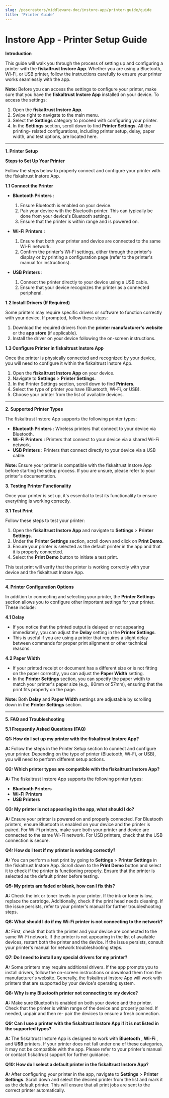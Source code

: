 ```yaml
---
slug: /poscreators/middleware-doc/instore-app/printer-guide/guide
title: 'Printer Guide'
---
```



# Instore App - Printer Setup Guide

**Introduction**

This guide will walk you through the process of setting up and configuring a printer with
the **fiskaltrust Instore App**. Whether you are using a Bluetooth, Wi-Fi, or USB printer,
follow the instructions carefully to ensure your printer works seamlessly with the app.

**Note:** Before you can access the settings to configure your printer, make sure that you
have the **fiskaltrust Instore App** installed on your device. To access the settings:

1. Open the **fiskaltrust Instore App**.
2. Swipe right to navigate to the main menu.
3. Select the **Settings** category to proceed with configuring your printer.
4. In the **Settings** section, scroll down to find **Printer Settings**. All the printing-
    related configurations, including printer setup, delay, paper width, and test
    options, are located here.

---

**1. Printer Setup**

**Steps to Set Up Your Printer**

Follow the steps below to properly connect and configure your printer with the
fiskaltrust Instore App.

**1.1 Connect the Printer**

- **Bluetooth Printers** :
    1. Ensure Bluetooth is enabled on your device.
    2. Pair your device with the Bluetooth printer. This can typically be done from your device's Bluetooth settings.
    3. Ensure that the printer is within range and is powered on.
- **Wi-Fi Printers** :
    1. Ensure that both your printer and device are connected to the same Wi-Fi
       network.
    2. Confirm the printer's Wi-Fi settings, either through the printer's display or
       by printing a configuration page (refer to the printer's manual for
       instructions).


- **USB Printers** :
    1. Connect the printer directly to your device using a USB cable.
    2. Ensure that your device recognizes the printer as a connected peripheral.

**1.2 Install Drivers (If Required)**

Some printers may require specific drivers or software to function correctly with your
device. If prompted, follow these steps:

1. Download the required drivers from the **printer manufacturer's website** or the
    **app store** (if applicable).
2. Install the driver on your device following the on-screen instructions.

**1.3 Configure Printer in fiskaltrust Instore App**

Once the printer is physically connected and recognized by your device, you will need to
configure it within the fiskaltrust Instore App.

1. Open the **fiskaltrust Instore App** on your device.
2. Navigate to **Settings** > **Printer Settings**.
3. In the Printer Settings section, scroll down to find **Printers**.
4. Select the type of printer you have (Bluetooth, Wi-Fi, or USB).
5. Choose your printer from the list of available devices.

---

**2. Supported Printer Types**


The fiskaltrust Instore App supports the following printer types:

- **Bluetooth Printers** : Wireless printers that connect to your device via Bluetooth.
- **Wi-Fi Printers** : Printers that connect to your device via a shared Wi-Fi network.
- **USB Printers** : Printers that connect directly to your device via a USB cable.

**Note:** Ensure your printer is compatible with the fiskaltrust Instore App before starting
the setup process. If you are unsure, please refer to your printer's documentation.

**3. Testing Printer Functionality**

Once your printer is set up, it's essential to test its functionality to ensure everything is
working correctly.

**3.1 Test Print**


Follow these steps to test your printer:

1. Open the **fiskaltrust Instore App** and navigate to **Settings** > **Printer Settings**.
2. Under the **Printer Settings** section, scroll down and click on **Print Demo**.
3. Ensure your printer is selected as the default printer in the app and that it is
    properly connected.
4. Select the **Print Demo** button to initiate a test print.

This test print will verify that the printer is working correctly with your device and the
fiskaltrust Instore App.

---

**4. Printer Configuration Options**

In addition to connecting and selecting your printer, the **Printer Settings** section allows
you to configure other important settings for your printer. These include:

**4.1 Delay**

- If you notice that the printed output is delayed or not appearing immediately, you
    can adjust the **Delay** setting in the **Printer Settings**.
- This is useful if you are using a printer that requires a slight delay between
    commands for proper print alignment or other technical reasons.

**4.2 Paper Width**

- If your printed receipt or document has a different size or is not fitting on the
    paper correctly, you can adjust the **Paper Width** setting.
- In the **Printer Settings** section, you can specify the paper width to match your
    printer's paper size (e.g., 80mm or 57mm), ensuring that the print fits properly on
    the page.

**Note:** Both **Delay** and **Paper Width** settings are adjustable by scrolling down in the
**Printer Settings** section.

---


**5. FAQ and Troubleshooting**

**5.1 Frequently Asked Questions (FAQ)**

**Q1: How do I set up my printer with the fiskaltrust Instore App?**

**A:** Follow the steps in the Printer Setup section to connect and configure your printer.
Depending on the type of printer (Bluetooth, Wi-Fi, or USB), you will need to perform
different setup actions.


**Q2: Which printer types are compatible with the fiskaltrust Instore App?**

**A:** The fiskaltrust Instore App supports the following printer types:

- **Bluetooth Printers**
- **Wi-Fi Printers**
- **USB Printers**

**Q3: My printer is not appearing in the app, what should I do?**

**A:** Ensure your printer is powered on and properly connected. For Bluetooth printers,
ensure Bluetooth is enabled on your device and the printer is paired. For Wi-Fi printers,
make sure both your printer and device are connected to the same Wi-Fi network. For
USB printers, check that the USB connection is secure.

**Q4: How do I test if my printer is working correctly?**

**A:** You can perform a test print by going to **Settings** > **Printer Settings** in the fiskaltrust
Instore App. Scroll down to the **Print Demo** button and select it to check if the printer is
functioning properly. Ensure that the printer is selected as the default printer before
testing.

**Q5: My prints are faded or blank, how can I fix this?**

**A:** Check the ink or toner levels in your printer. If the ink or toner is low, replace the
cartridge. Additionally, check if the print head needs cleaning. If the issue persists, refer
to your printer's manual for further troubleshooting steps.

**Q6: What should I do if my Wi-Fi printer is not connecting to the network?**

**A:** First, check that both the printer and your device are connected to the same Wi-Fi
network. If the printer is not appearing in the list of available devices, restart both the
printer and the device. If the issue persists, consult your printer's manual for network
troubleshooting steps.

**Q7: Do I need to install any special drivers for my printer?**

**A:** Some printers may require additional drivers. If the app prompts you to install drivers,
follow the on-screen instructions or download them from the manufacturer's website.
Generally, the fiskaltrust Instore App will work with printers that are supported by your
device's operating system.

**Q8: Why is my Bluetooth printer not connecting to my device?**

**A:** Make sure Bluetooth is enabled on both your device and the printer. Check that the
printer is within range of the device and properly paired. If needed, unpair and then re-
pair the devices to ensure a fresh connection.


**Q9: Can I use a printer with the fiskaltrust Instore App if it is not listed in the
supported types?**

**A:** The fiskaltrust Instore App is designed to work with **Bluetooth** , **Wi-Fi** , and **USB**
printers. If your printer does not fall under one of these categories, it may not be
compatible with the app. Please refer to your printer's manual or contact fiskaltrust
support for further guidance.

**Q10: How do I select a default printer in the fiskaltrust Instore App?**

**A:** After configuring your printer in the app, navigate to **Settings** > **Printer Settings**.
Scroll down and select the desired printer from the list and mark it as the default printer.
This will ensure that all print jobs are sent to the correct printer automatically.


